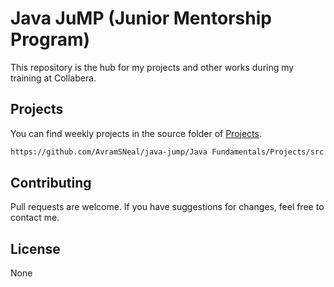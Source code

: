 # Java JuMP (Junior Mentorship Program)

This repository is the hub for my projects and other works during my training at Collabera.

## Projects

You can find weekly projects in the source folder of [Projects](https://github.com/AvramSNeal/java-jump/tree/master/Java%20Fundamentals/Projects/src).

```bash
https://github.com/AvramSNeal/java-jump/Java Fundamentals/Projects/src
```

## Contributing
Pull requests are welcome. If you have suggestions for changes, feel free to contact me.



## License
None
